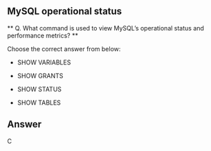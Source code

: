 ## MySQL operational status

** Q. What command is used to view MySQL’s operational status and performance metrics? **

Choose the correct answer from below:

  - SHOW VARIABLES

  - SHOW GRANTS

  - SHOW STATUS

  - SHOW TABLES


## Answer
C
